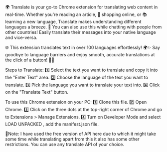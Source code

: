 🌍 Translate is your go-to Chrome extension for translating web content in real-time. Whether you're reading an article, 🛒 shopping online,
or 📚 learning a new language, Translate makes understanding different languages a breeze.
💬 You can also use this while chatting with people from other countries! Easily translate their messages into your native language and vice-versa.

🌐 This extension translates text in over 100 languages effortlessly! 🌍✨
Say goodbye to language barriers and enjoy smooth, accurate translations at the click of a button! 💬🚀

Steps to Translate:
1️⃣ Select the text you want to translate and copy it into the "Enter Text" area.
2️⃣ Choose the language of the text you want to translate.
3️⃣ Pick the language you want to translate your text into.
4️⃣ Click on the "Translate Text" button.

To use this Chrome extension on your PC:
1️⃣ Clone this file.
2️⃣ Open Chrome.
3️⃣ Click on the three dots at the top-right corner of Chrome and go to Extensions > Manage Extensions.
4️⃣ Turn on Developer Mode and select LOAD UNPACKED , add the manifest.json file.

🎯Note: I have used the free version of API here due to which it might take some time while translating apart from this it also has some other restrictions. You can use any translate API of your choice.

